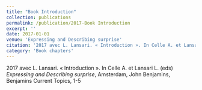 ```yaml
---
title: "Book Introduction"
collection: publications
permalink: /publication/2017-Book Introduction
excerpt: ''
date: 2017-01-01
venue: 'Expressing and Describing surprise'
citation: '2017 avec L. Lansari. « Introduction ». In Celle A. et Lansari L. (eds) <i>Expressing and Describing surprise</i>, Amsterdam, John Benjamins, Benjamins Current Topics, 1-5'
category: 'Book chapters'
---
```

2017 avec L. Lansari. « Introduction ». In Celle A. et Lansari L. (eds) <i>Expressing and Describing surprise</i>, Amsterdam, John Benjamins, Benjamins Current Topics, 1-5